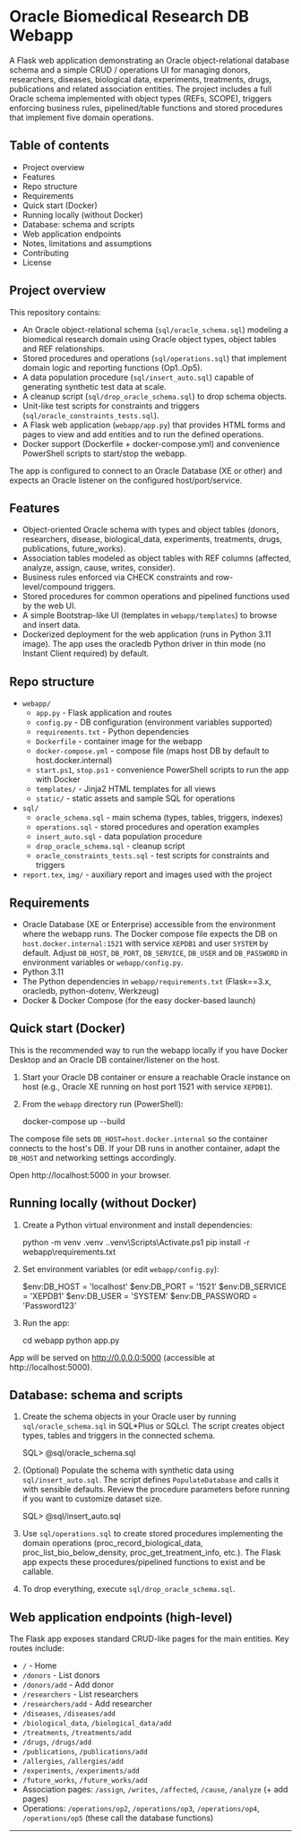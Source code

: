 # Oracle Biomedical Research DB Webapp

A Flask web application demonstrating an Oracle object-relational database schema and a simple CRUD / operations UI for managing donors, researchers, diseases, biological data, experiments, treatments, drugs, publications and related association entities. The project includes a full Oracle schema implemented with object types (REFs, SCOPE), triggers enforcing business rules, pipelined/table functions and stored procedures that implement five domain operations.

## Table of contents

- Project overview
- Features
- Repo structure
- Requirements
- Quick start (Docker)
- Running locally (without Docker)
- Database: schema and scripts
- Web application endpoints
- Notes, limitations and assumptions
- Contributing
- License

## Project overview

This repository contains:

- An Oracle object-relational schema (`sql/oracle_schema.sql`) modeling a biomedical research domain using Oracle object types, object tables and REF relationships.
- Stored procedures and operations (`sql/operations.sql`) that implement domain logic and reporting functions (Op1..Op5).
- A data population procedure (`sql/insert_auto.sql`) capable of generating synthetic test data at scale.
- A cleanup script (`sql/drop_oracle_schema.sql`) to drop schema objects.
- Unit-like test scripts for constraints and triggers (`sql/oracle_constraints_tests.sql`).
- A Flask web application (`webapp/app.py`) that provides HTML forms and pages to view and add entities and to run the defined operations.
- Docker support (Dockerfile + docker-compose.yml) and convenience PowerShell scripts to start/stop the webapp.

The app is configured to connect to an Oracle Database (XE or other) and expects an Oracle listener on the configured host/port/service.

## Features

- Object-oriented Oracle schema with types and object tables (donors, researchers, disease, biological_data, experiments, treatments, drugs, publications, future_works).
- Association tables modeled as object tables with REF columns (affected, analyze, assign, cause, writes, consider).
- Business rules enforced via CHECK constraints and row-level/compound triggers.
- Stored procedures for common operations and pipelined functions used by the web UI.
- A simple Bootstrap-like UI (templates in `webapp/templates`) to browse and insert data.
- Dockerized deployment for the web application (runs in Python 3.11 image). The app uses the oracledb Python driver in thin mode (no Instant Client required) by default.

## Repo structure

- `webapp/`
  - `app.py` - Flask application and routes
  - `config.py` - DB configuration (environment variables supported)
  - `requirements.txt` - Python dependencies
  - `Dockerfile` - container image for the webapp
  - `docker-compose.yml` - compose file (maps host DB by default to host.docker.internal)
  - `start.ps1`, `stop.ps1` - convenience PowerShell scripts to run the app with Docker
  - `templates/` - Jinja2 HTML templates for all views
  - `static/` - static assets and sample SQL for operations
- `sql/`
  - `oracle_schema.sql` - main schema (types, tables, triggers, indexes)
  - `operations.sql` - stored procedures and operation examples
  - `insert_auto.sql` - data population procedure
  - `drop_oracle_schema.sql` - cleanup script
  - `oracle_constraints_tests.sql` - test scripts for constraints and triggers
- `report.tex`, `img/` - auxiliary report and images used with the project

## Requirements

- Oracle Database (XE or Enterprise) accessible from the environment where the webapp runs. The Docker compose file expects the DB on `host.docker.internal:1521` with service `XEPDB1` and user `SYSTEM` by default. Adjust `DB_HOST`, `DB_PORT`, `DB_SERVICE`, `DB_USER` and `DB_PASSWORD` in environment variables or `webapp/config.py`.
- Python 3.11
- The Python dependencies in `webapp/requirements.txt` (Flask==3.x, oracledb, python-dotenv, Werkzeug)
- Docker & Docker Compose (for the easy docker-based launch)

## Quick start (Docker)

This is the recommended way to run the webapp locally if you have Docker Desktop and an Oracle DB container/listener on the host.

1. Start your Oracle DB container or ensure a reachable Oracle instance on host (e.g., Oracle XE running on host port 1521 with service `XEPDB1`).
2. From the `webapp` directory run (PowerShell):

   docker-compose up --build

The compose file sets `DB_HOST=host.docker.internal` so the container connects to the host's DB. If your DB runs in another container, adapt the `DB_HOST` and networking settings accordingly.

Open http://localhost:5000 in your browser.

## Running locally (without Docker)

1. Create a Python virtual environment and install dependencies:

   python -m venv .venv
   .\.venv\Scripts\Activate.ps1
   pip install -r webapp\requirements.txt

2. Set environment variables (or edit `webapp/config.py`):

   $env:DB_HOST = 'localhost'
   $env:DB_PORT = '1521'
   $env:DB_SERVICE = 'XEPDB1'
   $env:DB_USER = 'SYSTEM'
   $env:DB_PASSWORD = 'Password123'

3. Run the app:

   cd webapp
   python app.py

App will be served on http://0.0.0.0:5000 (accessible at http://localhost:5000).

## Database: schema and scripts

1. Create the schema objects in your Oracle user by running `sql/oracle_schema.sql` in SQL*Plus or SQLcl. The script creates object types, tables and triggers in the connected schema.

   SQL> @sql/oracle_schema.sql

2. (Optional) Populate the schema with synthetic data using `sql/insert_auto.sql`. The script defines `PopulateDatabase` and calls it with sensible defaults. Review the procedure parameters before running if you want to customize dataset size.

   SQL> @sql/insert_auto.sql

3. Use `sql/operations.sql` to create stored procedures implementing the domain operations (proc_record_biological_data, proc_list_bio_below_density, proc_get_treatment_info, etc.). The Flask app expects these procedures/pipelined functions to exist and be callable.

4. To drop everything, execute `sql/drop_oracle_schema.sql`.

## Web application endpoints (high-level)

The Flask app exposes standard CRUD-like pages for the main entities. Key routes include:

- `/` - Home
- `/donors` - List donors
- `/donors/add` - Add donor
- `/researchers` - List researchers
- `/researchers/add` - Add researcher
- `/diseases`, `/diseases/add`
- `/biological_data`, `/biological_data/add`
- `/treatments`, `/treatments/add`
- `/drugs`, `/drugs/add`
- `/publications`, `/publications/add`
- `/allergies`, `/allergies/add`
- `/experiments`, `/experiments/add`
- `/future_works`, `/future_works/add`
- Association pages: `/assign`, `/writes`, `/affected`, `/cause`, `/analyze` (+ add pages)
- Operations: `/operations/op2`, `/operations/op3`, `/operations/op4`, `/operations/op5` (these call the database functions)

---
